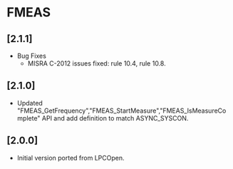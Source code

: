 # FMEAS

## [2.1.1]

- Bug Fixes
  - MISRA C-2012 issues fixed: rule 10.4, rule 10.8.

## [2.1.0]

- Updated "FMEAS_GetFrequency","FMEAS_StartMeasure","FMEAS_IsMeasureComplete" API and add definition to match ASYNC_SYSCON.

## [2.0.0]

- Initial version ported from LPCOpen.
